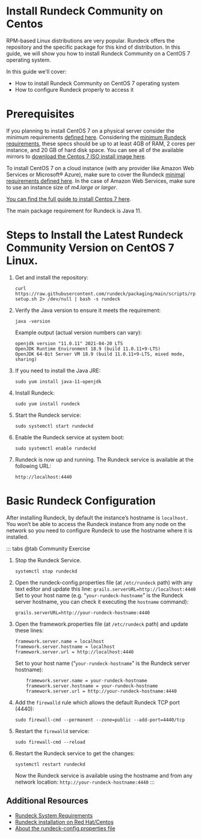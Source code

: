 # Install Rundeck Community on Centos

RPM-based Linux distributions are very popular. Rundeck offers the repository and the specific package for this kind of distribution. In this guide, we will show you how to install Rundeck Community on a CentOS 7 operating system.

In this guide we'll cover:

*   How to install Rundeck Community on CentOS 7 operating system
*   How to configure Rundeck properly to access it

# Prerequisites

If you planning to install CentOS 7 on a physical server consider the minimum requirements [defined here](https://docs.centos.org/en-US/centos/install-guide/Steps-x86/#sect-installation-planning-system-specifications-x86). Considering the [minimum Rundeck requirements](/administration/install/system-requirements.md#system-requirements), these specs should be up to at least 4GB of RAM, 2 cores per instance, and 20 GB of hard disk space.  You can see all of the available mirrors to [download the Centos 7 ISO install image here](http://isoredirect.centos.org/centos/7/isos/x86_64/).

To install CentOS 7 on a cloud instance (with any provider like Amazon Web Services or Microsoft&reg; Azure), make sure to cover the Rundeck [minimal requirements defined here](/administration/install/system-requirements.md#system-requirements). In the case of Amazon Web Services, make sure to use an instance size of _m4.large or larger_.

[You can find the full guide to install Centos 7 here](https://docs.centos.org/en-US/centos/install-guide/).

The main package requirement for Rundeck is Java 11.

# Steps to Install the Latest Rundeck Community Version on CentOS 7 Linux.

1. Get and install the repository:
    ```
    curl https://raw.githubusercontent.com/rundeck/packaging/main/scripts/rpm-setup.sh 2> /dev/null | bash -s rundeck
    ```
1. Verify the Java version to ensure it meets the requirement:
    ```
    java -version
    ```
    Example output (actual version numbers can vary):
    ```
    openjdk version "11.0.11" 2021-04-20 LTS
    OpenJDK Runtime Environment 18.9 (build 11.0.11+9-LTS)
    OpenJDK 64-Bit Server VM 18.9 (build 11.0.11+9-LTS, mixed mode, sharing)
    ```
1. If you need to install the Java JRE:
    ```
    sudo yum install java-11-openjdk
    ```
1. Install Rundeck:
    ```
    sudo yum install rundeck
    ```
1. Start the Rundeck service:
    ```
    sudo systemctl start rundeckd
    ```
1. Enable the Rundeck service at system boot:
    ```
    sudo systemctl enable rundeckd
    ```
1. Rundeck is now up and running. The Rundeck service is available at the following URL:
    ```
    http://localhost:4440
    ```

# Basic Rundeck Configuration

After installing Rundeck, by default the instance’s hostname is `localhost. `You won’t be able to access the Rundeck instance from any node on the network so you need to configure Rundeck to use the hostname where it is installed.

::: tabs
@tab Community Exercise

1. Stop the Rundeck Service.
    ```
    systemctl stop rundeckd
    ```
1. Open the rundeck-config.properties file (at `/etc/rundeck` path) with any text editor and update this line:
    `grails.serverURL=http://localhost:4440`
    Set to your host name (e.g. “`your-rundeck-hostname`” is the Rundeck server hostname, you can check it executing the `hostname` command):
    ```
    grails.serverURL=http://your-rundeck-hostname:4440
    ```
1. Open the framework.properties file (at `/etc/rundeck` path) and update these lines:
    ```
    framework.server.name = localhost
    framework.server.hostname = localhost
    framework.server.url = http://localhost:4440
    ```
    Set to your host name (“`your-rundeck-hostname`” is the Rundeck server hostname):
    ```
        framework.server.name = your-rundeck-hostname
        framework.server.hostname = your-rundeck-hostname
        framework.server.url = http://your-rundeck-hostname:4440
    ```
1. Add the `firewalld` rule which allows the default Rundeck TCP port (4440):
    ```
    sudo firewall-cmd --permanent --zone=public --add-port=4440/tcp
    ```
1. Restart the `firewalld` service:
    ```
    sudo firewall-cmd --reload
    ```
1. Restart the Rundeck service to get the changes:
    ```
    systemctl restart rundeckd
    ```
    Now the Rundeck service is available using the hostname and from any network location:
    `http://your-rundeck-hostname:4440`
:::

## Additional Resources

*   [Rundeck System Requirements](/administration/install/system-requirements.md#system-requirements)
*   [Rundeck installation on Red Hat/Centos](/administration/install/linux-rpm.md#installing-on-centos-or-red-hat-linux-distributions)
*   [About the rundeck-config.properties file](/administration/configuration/config-file-reference.md#rundeck-config-properties)
